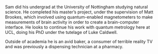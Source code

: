 Sam did his undergrad at the University of Nottingham studying natural science. He completed his master’s project, under the supervision of Matt Brookes, which involved using quantum-enabled magnetometers to make measurements of brain activity in order to create a brain-computer interface. He looks to continue his work with quantum metrology here at UCL, doing his PhD under the tutelage of Luke Caldwell.

Outside of academia he is an avid baker, a consumer of terrible reality TV and was previously a dispensing technician at a pharmacy.
